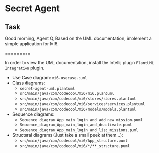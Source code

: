 # Secret Agent

## Task

Good morning, Agent Q,
Based on the UML documentation, implement a simple application for MI6.

=========

In order to view the UML documentation, install the Intellij plugin `PlantUML Integration` plugin.

 - Use Case diagram: `mi6-usecase.puml`
 - Class diagrams:
    - `secret-agent-uml.plantuml`
    - `src/main/java/com/codecool/mi6/mi6.plantuml`
    - `src/main/java/com/codecool/mi6/stores/stores.plantuml`
    - `src/main/java/com/codecool/mi6/services/services.plantuml`
    - `src/main/java/com/codecool/mi6/models/models.plantuml`
 - Sequence diagrams:
    -  `Sequence_diagram_App_main_login_and_add_new_mission.puml`
    -  `Sequence_diagram_App_main_login_and_deactivate.puml`
    -  `Sequence_diagram_App_main_login_and_list_missions.puml`
 - Structural diagrams (Just take a small peek at them...):
    - `src/main/java/com/codecool/mi6/App_structure.puml`
    - `src/main/java/com/codecool/mi6/*/**_structure.puml`
